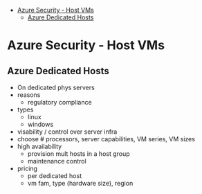 - [Azure Security - Host VMs](#azure-security---host-vms)
  - [Azure Dedicated Hosts](#azure-dedicated-hosts)

# Azure Security - Host VMs

## Azure Dedicated Hosts
* On dedicated phys servers 
* reasons
  * regulatory compliance
* types
  * linux
  * windows
* visability / control over server infra
* choose # processors, server capabilities, VM series, VM sizes
* high availability
  * provision mult hosts in a host group
  * maintenance control
* pricing
  * per dedicated host
  * vm fam, type (hardware size), region
